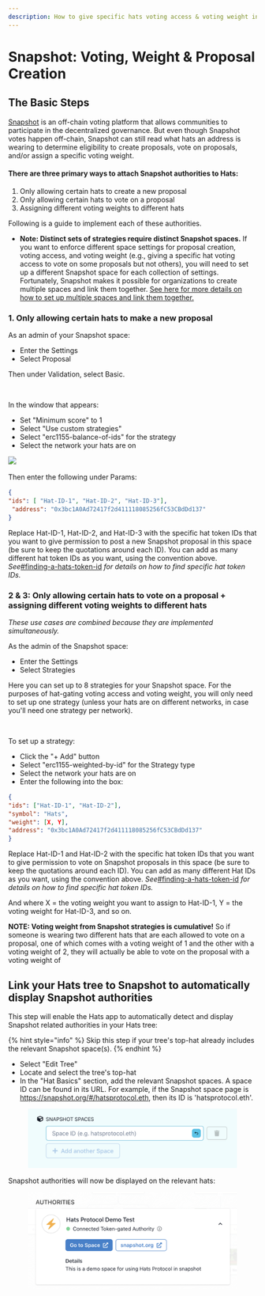 ```yaml
---
description: How to give specific hats voting access & voting weight in Snapshot polls
---
```


# Snapshot: Voting, Weight & Proposal Creation

## **The Basic Steps**

[Snapshot](https://www.snapshot.org) is an off-chain voting platform that allows communities to participate in the decentralized governance. But even though Snapshot votes happen off-chain, Snapshot can still read what hats an address is wearing to determine eligibility to create proposals, vote on proposals, and/or assign a specific voting weight.

#### There are three primary ways to attach Snapshot authorities to Hats:

1. Only allowing certain hats to create a new proposal
2. Only allowing certain hats to vote on a proposal
3. Assigning different voting weights to different hats

Following is a guide to implement each of these authorities.

* **Note: Distinct sets of strategies require distinct Snapshot spaces.** If you want to enforce different space settings for proposal creation, voting access, and voting weight (e.g., giving a specific hat voting access to vote on some proposals but not others), you will need to set up a different Snapshot space for each collection of settings. Fortunately, Snapshot makes it possible for organizations to create multiple spaces and link them together. [See here for more details on how to set up multiple spaces and link them together.](https://docs.snapshot.org/user-guides/spaces/sub-spaces)

### 1. Only allowing certain hats to make a new proposal

As an admin of your Snapshot space:

* Enter the Settings
* Select Proposal

Then under Validation, select Basic.&#x20;

<figure><img src="../../.gitbook/assets/Snapshot - proposals.png" alt=""><figcaption></figcaption></figure>

In the window that appears:

* Set "Minimum score" to 1
* Select "Use custom strategies"
* Select "erc1155-balance-of-ids" for the strategy
* Select the network your hats are on

![](<../../.gitbook/assets/Screenshot 2023-06-06 at 5.01.33 PM.png>)

Then enter the following under Params:

```json
{ 
"ids": [ "Hat-ID-1", "Hat-ID-2", "Hat-ID-3"],
 "address": "0x3bc1A0Ad72417f2d411118085256fC53CBdDd137" 
}
```

Replace Hat-ID-1, Hat-ID-2, and Hat-ID-3 with the specific hat token IDs that you want to give permission to post a new Snapshot proposal in this space (be sure to keep the quotations around each ID). You can add as many different hat token IDs as you want, using the convention above. _See_[#finding-a-hats-token-id](../../using-hats/connecting-hats-with-authorities/#finding-a-hats-token-id "mention") _for details on how to find specific hat token IDs._

### 2 & 3: Only allowing certain hats to vote on a proposal + assigning different voting weights to different hats

_These use cases are combined because they are implemented simultaneously._

As the admin of the Snapshot space:

* Enter the Settings
* Select Strategies

Here you can set up to 8 strategies for your Snapshot space. For the purposes of hat-gating voting access and voting weight, you will only need to set up one strategy (unless your hats are on different networks, in case you'll need one strategy per network).

<figure><img src="../../.gitbook/assets/Screenshot 2023-06-07 at 2.56.08 PM.png" alt=""><figcaption></figcaption></figure>

To set up a strategy:

* Click the "+ Add" button
* Select "erc1155-weighted-by-id" for the Strategy type
* Select the network your hats are on
* Enter the following into the box:

```json
{ 
"ids": ["Hat-ID-1", "Hat-ID-2"], 
"symbol": "Hats", 
"weight": [X, Y], 
"address": "0x3bc1A0Ad72417f2d411118085256fC53CBdDd137" 
}
```

Replace Hat-ID-1 and Hat-ID-2 with the specific hat token IDs that you want to give permission to vote on Snapshot proposals in this space (be sure to keep the quotations around each ID). You can add as many different Hat IDs as you want, using the convention above. _See_[#finding-a-hats-token-id](../../using-hats/connecting-hats-with-authorities/#finding-a-hats-token-id "mention") _for details on how to find specific hat token IDs._

And where X = the voting weight you want to assign to Hat-ID-1, Y = the voting weight for Hat-ID-3, and so on.&#x20;

**NOTE: Voting weight from Snapshot strategies is cumulative!** So if someone is wearing two different hats that are each allowed to vote on a proposal, one of which comes with a voting weight of 1 and the other with a voting weight of 2, they will actually be able to vote on the proposal with a voting weight of&#x20;

## Link your Hats tree to Snapshot to automatically display Snapshot authorities

This step will enable the Hats app to automatically detect and display Snapshot related authorities in your Hats tree:

{% hint style="info" %}
Skip this step if your tree's top-hat already includes the relevant Snapshot space(s).
{% endhint %}

* Select "Edit Tree"
* Locate and select the tree's top-hat
* In the "Hat Basics" section, add the relevant Snapshot spaces. A space ID can be found in its URL. For example, if the Snapshot space page is https://snapshot.org/#/hatsprotocol.eth, then its ID is 'hatsprotocol.eth'.

<figure><img src="../../.gitbook/assets/Add Snapshot Space.png" alt=""><figcaption></figcaption></figure>

Snapshot authorities will now be displayed on the relevant hats:

<figure><img src="../../.gitbook/assets/Snapshot Authority.png" alt=""><figcaption></figcaption></figure>
